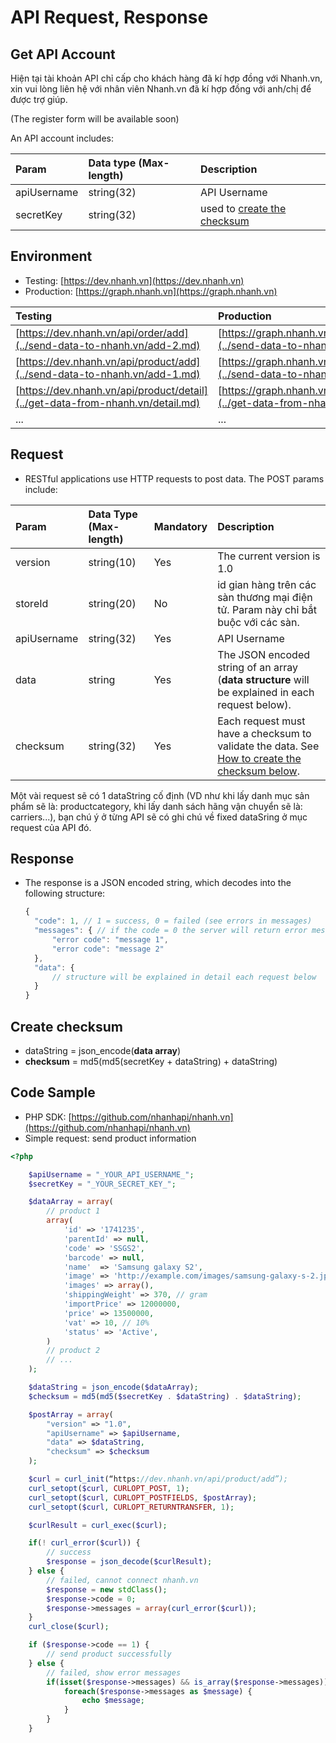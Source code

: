 # API Request, Response

## Get API Account

Hiện tại tài khoản API chỉ cấp cho khách hàng đã kí hợp đồng với Nhanh.vn, xin vui lòng liên hệ với nhân viên Nhanh.vn đã kí hợp đồng với anh/chị để được trợ giúp.

(The register form will be available soon)

An API account includes:

| Param | Data type \(Max-length\) | Description |
| :--- | :--- | :--- |
| apiUsername | string\(32\) | API Username |
| secretKey | string\(32\) | used to [create the checksum](api.md#create-checksum) |

## Environment

* Testing: [https://dev.nhanh.vn](https://dev.nhanh.vn)
* Production: [https://graph.nhanh.vn](https://graph.nhanh.vn)

| Testing | Production |
| :--- | :--- |
| [https://dev.nhanh.vn/api/order/add](../send-data-to-nhanh.vn/add-2.md) | [https://graph.nhanh.vn/api/order/add](../send-data-to-nhanh.vn/add-2.md) |
| [https://dev.nhanh.vn/api/product/add](../send-data-to-nhanh.vn/add-1.md) | [https://graph.nhanh.vn/api/product/add](../send-data-to-nhanh.vn/add-1.md) |
| [https://dev.nhanh.vn/api/product/detail](../get-data-from-nhanh.vn/detail.md) | [https://graph.nhanh.vn/api/product/detail](../get-data-from-nhanh.vn/detail.md) |
| ... | ... |

## Request

* RESTful applications use HTTP requests to post data. The POST params include:

| Param | Data Type \(Max-length\) | Mandatory | Description |
| :--- | :--- | :--- | :--- |
| version | string\(10\) | Yes | The current version is 1.0 |
| storeId | string\(20\) | No | id gian hàng trên các sàn thương mại điện tử. Param này chỉ bắt buộc với các sàn. |
| apiUsername | string\(32\) | Yes | API Username |
| data | string | Yes | The JSON encoded string of an array \(**data structure** will be explained in each request below\). |
| checksum | string\(32\) | Yes | Each request must have a checksum to validate the data. See [How to create the checksum below](api.md#create-checksum). |

Một vài request sẽ có 1 dataString cố định \(VD như khi lấy danh mục sản phẩm sẽ là: productcategory, khi lấy danh sách hãng vận chuyển sẽ là: carriers...\), bạn chú ý ở từng API sẽ có ghi chú về fixed dataSring ở mục request của API đó.

## Response

* The response is a JSON encoded string, which decodes into the following structure:

  ```javascript
  {
    "code": 1, // 1 = success, 0 = failed (see errors in messages)
    "messages": { // if the code = 0 the server will return error messages
        "error code": "message 1",
        "error code": "message 2"
    },
    "data": {
        // structure will be explained in detail each request below
    }
  }
  ```

## Create checksum

* dataString = json\_encode\(**data array**\)
* **checksum** = md5\(md5\(secretKey + dataString\) + dataString\)

## Code Sample

* PHP SDK: [https://github.com/nhanhapi/nhanh.vn](https://github.com/nhanhapi/nhanh.vn) 
* Simple request: send product information

```php
<?php

    $apiUsername = "_YOUR_API_USERNAME_";
    $secretKey = "_YOUR_SECRET_KEY_";

    $dataArray = array(
        // product 1
        array( 
            'id' => '1741235',
            'parentId' => null,
            'code' => 'SSGS2',
            'barcode' => null,
            'name'  => 'Samsung galaxy S2',
            'image' => 'http://example.com/images/samsung-galaxy-s-2.jpg',
            'images' => array(),
            'shippingWeight' => 370, // gram
            'importPrice' => 12000000,
            'price' => 13500000,
            'vat' => 10, // 10%
            'status' => 'Active',
        )
        // product 2
        // ...
    );

    $dataString = json_encode($dataArray);
    $checksum = md5(md5($secretKey . $dataString) . $dataString);

    $postArray = array(
        "version" => "1.0",
        "apiUsername" => $apiUsername,
        "data" => $dataString,
        "checksum" => $checksum
    );

    $curl = curl_init(“https://dev.nhanh.vn/api/product/add”);
    curl_setopt($curl, CURLOPT_POST, 1);
    curl_setopt($curl, CURLOPT_POSTFIELDS, $postArray);
    curl_setopt($curl, CURLOPT_RETURNTRANSFER, 1);

    $curlResult = curl_exec($curl);

    if(! curl_error($curl)) {
        // success
        $response = json_decode($curlResult);
    } else {
        // failed, cannot connect nhanh.vn
        $response = new stdClass();
        $response->code = 0;
        $response->messages = array(curl_error($curl));
    }
    curl_close($curl);

    if ($response->code == 1) {
        // send product successfully
    } else {
        // failed, show error messages
        if(isset($response->messages) && is_array($response->messages)) {
            foreach($response->messages as $message) {
                echo $message;
            }
        }
    }
```

